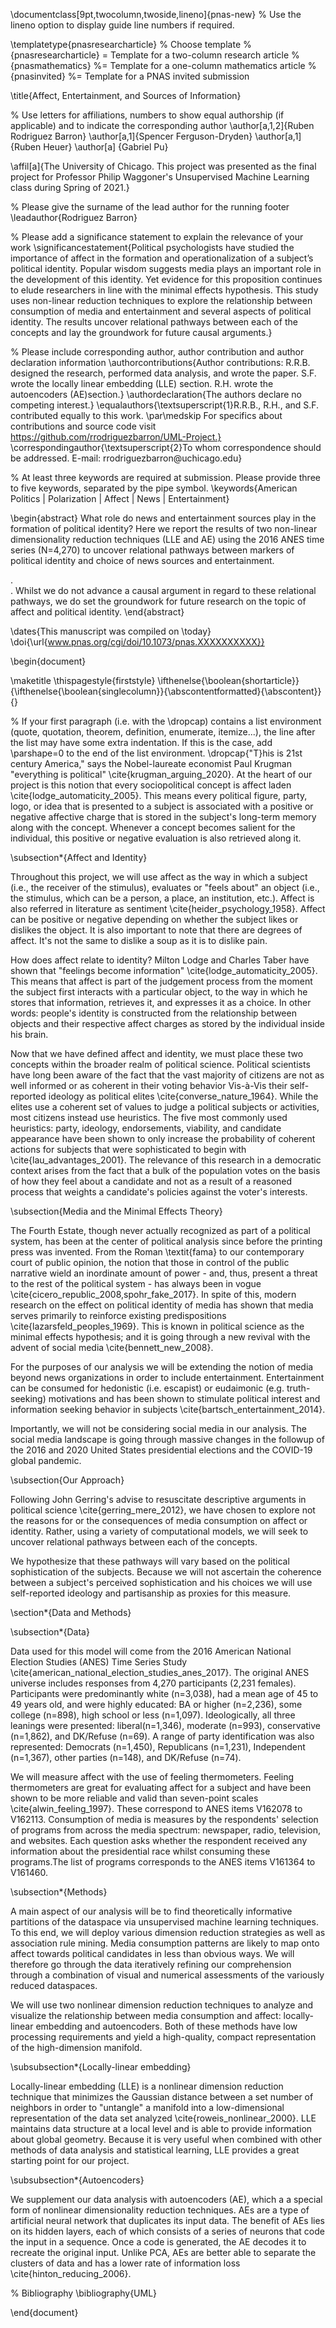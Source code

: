 \documentclass[9pt,twocolumn,twoside,lineno]{pnas-new}
% Use the lineno option to display guide line numbers if required.

\templatetype{pnasresearcharticle} % Choose template
% {pnasresearcharticle} = Template for a two-column research article
% {pnasmathematics} %= Template for a one-column mathematics article
% {pnasinvited} %= Template for a PNAS invited submission

\title{Affect, Entertainment, and Sources of Information}

% Use letters for affiliations, numbers to show equal authorship (if applicable) and to indicate the corresponding author
\author[a,1,2]{Ruben Rodriguez Barron}
\author[a,1]{Spencer Ferguson-Dryden}
\author[a,1]{Ruben Heuer}
\author[a] {Gabriel Pu}

\affil[a]{The University of Chicago. This project was presented as the final project for Professor Philip Waggoner's Unsupervised Machine Learning class during Spring of 2021.}

% Please give the surname of the lead author for the running footer
\leadauthor{Rodriguez Barron}

% Please add a significance statement to explain the relevance of your work
\significancestatement{Political psychologists have studied the importance of affect in the formation and operationalization of a subject’s political identity. Popular wisdom suggests media plays an important role in the development of this identity. Yet evidence for this proposition continues to elude researchers in line with the minimal effects hypothesis. This study uses non-linear reduction techniques to explore the relationship between consumption of media and entertainment and several aspects of political identity. The results uncover relational pathways between each of the concepts and lay the groundwork for future causal arguments.}

% Please include corresponding author, author contribution and author declaration information
\authorcontributions{Author contributions: R.R.B. designed the research, performed data analysis, and wrote the paper. S.F. wrote the locally linear embedding (LLE) section. R.H. wrote the autoencoders (AE)section.}
\authordeclaration{The authors declare no competing interest.}
\equalauthors{\textsuperscript{1}R.R.B., R.H., and S.F. contributed equally to this work.
\par\medskip For specifics about contributions and source code visit https://github.com/rrodriguezbarron/UML-Project.}
\correspondingauthor{\textsuperscript{2}To whom correspondence should be addressed. E-mail: rrodriguezbarron\@uchicago.edu}


% At least three keywords are required at submission. Please provide three to five keywords, separated by the pipe symbol.
\keywords{American Politics $|$ Polarization $|$ Affect $|$ News $|$ Entertainment}

\begin{abstract}
What role do news and entertainment sources play in the formation of political identity? Here we report the results of two non-linear dimensionality reduction techniques (LLE and AE) using the 2016 ANES time series (N=4,270) to uncover relational pathways between markers of political identity and choice of news sources and entertainment. <Summary LLE results>. <Summary AE results>. Whilst we do not advance a causal argument in regard to these relational pathways, we do set the groundwork for future research on the topic of affect and political identity.
\end{abstract}

\dates{This manuscript was compiled on \today}
\doi{\url{www.pnas.org/cgi/doi/10.1073/pnas.XXXXXXXXXX}}

\begin{document}

\maketitle
\thispagestyle{firststyle}
\ifthenelse{\boolean{shortarticle}}{\ifthenelse{\boolean{singlecolumn}}{\abscontentformatted}{\abscontent}}{}

% If your first paragraph (i.e. with the \dropcap) contains a list environment (quote, quotation, theorem, definition, enumerate, itemize...), the line after the list may have some extra indentation. If this is the case, add \parshape=0 to the end of the list environment.
\dropcap{"T}his is 21st century America," says the Nobel-laureate economist Paul Krugman "everything is political" \cite{krugman_arguing_2020}. At the heart of our project is this notion that every sociopolitical concept is affect laden \cite{lodge_automaticity_2005}. This means every political figure, party, logo, or idea that is presented to a subject is associated with a positive or negative affective charge that is stored in the subject's long-term memory along with the concept. Whenever a concept becomes salient for the individual, this positive or negative evaluation is also retrieved along it.

\subsection*{Affect and Identity}

Throughout this project, we will use affect as the way in which a subject (i.e., the receiver of the stimulus), evaluates or "feels about" an object (i.e., the stimulus, which can be a person, a place, an institution, etc.). Affect is also referred in literature as sentiment \cite{heider_psychology_1958}. Affect can be positive or negative depending on whether the subject likes or dislikes the object. It is also important to note that there are degrees of affect. It's not the same to dislike a soup as it is to dislike pain.

 How does affect relate to identity? Milton Lodge and Charles Taber have shown that "feelings become information" \cite{lodge_automaticity_2005}. This means that affect is part of the judgement process from the moment the subject first interacts with a particular object, to the way in which he stores that information, retrieves it, and expresses it as a choice. In other words: people's identity is constructed from the relationship between objects and their respective affect charges as stored by the individual inside his brain.

 Now that we have defined affect and identity, we must place these two concepts within the broader realm of political science. Political scientists have long been aware of the fact that the vast majority of citizens are not as well informed or as coherent in their voting behavior Vis-à-Vis their self-reported ideology as political elites \cite{converse_nature_1964}. While the elites use a coherent set of values to judge a political subjects or activities, most citizens instead use heuristics. The five most commonly used heuristics: party, ideology, endorsements, viability, and candidate appearance have been shown to only increase the probability of coherent actions for subjects that were sophisticated to begin with \cite{lau_advantages_2001}. The relevance of this research in a democratic context arises from the fact that a bulk of the population votes on the basis of how they feel about a candidate and not as a result of a reasoned process that weights a candidate's policies against the voter's interests.

\subsection{Media and the Minimal Effects Theory}

The Fourth Estate, though never actually recognized as part of a political system, has been at the center of political analysis since before the printing press was invented. From the Roman \textit{fama} to our contemporary court of public opinion, the notion that those in control of the public narrative wield an inordinate amount of power - and, thus, present a threat to the rest of the political system - has always been in vogue \cite{cicero_republic_2008,spohr_fake_2017}. In spite of this, modern research on the effect on political identity of media has shown that media serves primarily to reinforce existing predispositions \cite{lazarsfeld_peoples_1969}. This is known in political science as the minimal effects hypothesis; and it is going through a new revival with the advent of social media \cite{bennett_new_2008}.

For the purposes of our analysis we will be extending the notion of media beyond news organizations in order to include entertainment.  Entertainment can be consumed for hedonistic (i.e. escapist) or eudaimonic (e.g. truth-seeking) motivations and has been shown to stimulate political interest and information seeking behavior in subjects \cite{bartsch_entertainment_2014}.

Importantly, we will not be considering social media in our analysis. The social media landscape is going through massive changes in the followup of the 2016 and 2020 United States presidential elections and the COVID-19 global pandemic.

\subsection{Our Approach}

Following John Gerring's advise to resuscitate descriptive arguments in political science \cite{gerring_mere_2012}, we have chosen to explore not the reasons for or the consequences of media consumption on affect or identity. Rather, using a variety of computational models, we will seek to uncover relational pathways between each of the concepts.

We hypothesize that these pathways will vary based on the political sophistication of the subjects. Because we will not ascertain the coherence between a subject's perceived sophistication and his choices we will use self-reported ideology and partisanship as proxies for this measure.

\section*{Data and Methods}

\subsection*{Data}

Data used for this model will come from the 2016 American National Election Studies (ANES) Time Series Study \cite{american_national_election_studies_anes_2017}. The original ANES universe includes responses from 4,270 participants (2,231 females). Participants were predominantly white (n=3,038), had a mean age of 45 to 49 years old, and were highly educated: BA or higher (n=2,236), some college (n=898), high school or less (n=1,097). Ideologically, all three leanings were presented: liberal(n=1,346), moderate (n=993), conservative (n=1,862), and DK/Refuse (n=69). A range of party identification was also represented: Democrats (n=1,450), Republicans (n=1,231), Independent (n=1,367), other parties (n=148), and DK/Refuse (n=74).

We will measure affect with the use of feeling thermometers. Feeling thermometers are great for evaluating affect for a subject and have been shown to be more reliable and valid than seven-point scales \cite{alwin_feeling_1997}. These correspond to ANES items V162078 to V162113. Consumption of media is measures by the respondents' selection of programs from across the media spectrum: newspaper, radio, television, and websites. Each question asks whether the respondent received any information about the presidential race whilst consuming these programs.The list of programs corresponds to the ANES items V161364 to V161460.

\subsection*{Methods}

A main aspect of our analysis will be to find theoretically informative partitions of the dataspace via unsupervised machine learning techniques. To this end, we will deploy various dimension reduction strategies as well as association rule mining. Media consumption patterns are likely to map onto affect towards political candidates in less than obvious ways. We will therefore go through the data iteratively refining our comprehension through a combination of visual and numerical assessments of the variously reduced dataspaces.

We will use two nonlinear dimension reduction techniques to analyze and visualize the relationship between media consumption and affect: locally-linear embedding and autoencoders. Both of these methods have low processing requirements and yield a high-quality, compact representation of the high-dimension manifold.

\subsubsection*{Locally-linear embedding}

Locally-linear embedding (LLE) is a nonlinear dimension reduction technique that minimizes the Gaussian distance between a set number of neighbors in order to "untangle" a manifold into a low-dimensional representation of the data set analyzed \cite{roweis_nonlinear_2000}. LLE maintains data structure at a local level and is able to provide information about global geometry. Because it is very useful when combined with other methods of data analysis and statistical learning, LLE provides a great starting point for our project.

\subsubsection*{Autoencoders}

We supplement our data analysis with autoencoders (AE), which a a special form of nonlinear dimensionality reduction techniques. AEs are a type of artificial neural network that duplicates its input data. The benefit of AEs lies on its hidden layers, each of which consists of a series of neurons that code the input in a sequence. Once a code is generated, the AE decodes it to recreate the original input. Unlike PCA, AEs are better able to separate the clusters of data and has a lower rate of information loss \cite{hinton_reducing_2006}.

% Bibliography
\bibliography{UML}

\end{document}
